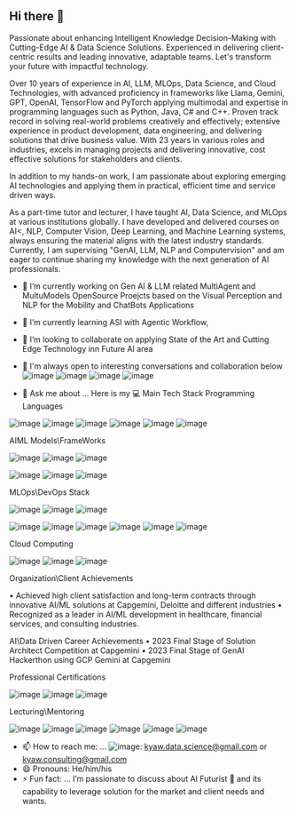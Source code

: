 ## Hi there 👋

Passionate about enhancing Intelligent Knowledge Decision-Making with Cutting-Edge AI & Data Science Solutions. Experienced in delivering client-centric results and leading innovative, adaptable teams. Let's transform your future with impactful technology.

Over 10 years of experience in AI, LLM, MLOps, Data Science, and Cloud Technologies, with
advanced proficiency in frameworks like Llama, Gemini, GPT, OpenAI, TensorFlow and PyTorch
applying multimodal and expertise in programming languages such as Python, Java, C# and C++.
Proven track record in solving real-world problems creatively and effectively; extensive experience in product development, data engineering, and delivering solutions that drive business value. With 23 years in various roles and industries, excels in managing projects and delivering innovative, cost effective solutions for stakeholders and clients.

In addition to my hands-on work, I am passionate about exploring emerging AI technologies and applying them in practical, efficient time and service driven ways.

As a part-time tutor and lecturer, I have taught AI, Data Science, and MLOps at various institutions globally. I have developed and delivered courses on AI<, NLP, Computer Vision, Deep Learning, and Machine Learning systems, always ensuring the material aligns with the latest industry standards. Currently, I am supervising "GenAI, LLM, NLP and Computervision" and am eager to continue sharing my knowledge with the next generation of AI professionals.

- 🔭 I’m currently working on Gen AI & LLM related MultiAgent and MultuModels OpenSource Proejcts based on the Visual Perception and NLP for the Mobility and ChatBots Applications
- 🌱 I’m currently learning ASI with Agentic Workflow, 
- 👯 I’m looking to collaborate on applying State of the Art and Cutting Edge Technology inn Future AI area

- 🤔 I'm always open to interesting conversations and collaboration below
![image](https://github.com/user-attachments/assets/09561469-f8e1-4927-b80d-da6c647a3258)
![image](https://github.com/user-attachments/assets/bfbbf686-eec0-4f36-8b23-f413c4008e76)
![image](https://github.com/user-attachments/assets/2eb407f3-5dd0-420d-83e6-92e65f85f39d)
![image](https://github.com/user-attachments/assets/d7691412-4f46-42e2-99ed-5799c8820920)


- 💬 Ask me about ...
Here is my 💻 Main Tech Stack
Programming Languages

![image](https://github.com/user-attachments/assets/63919271-dde9-48e5-a617-00c79752746c) ![image](https://github.com/user-attachments/assets/aaed3d36-5ccb-44a1-bcef-c09a8967abd8) ![image](https://github.com/user-attachments/assets/12144aa5-afce-4d70-953e-ab32cb597d68) ![image](https://github.com/user-attachments/assets/1d016108-0a32-4392-80d8-91bc7db7ae64) ![image](https://github.com/user-attachments/assets/6d7a2dc4-b6c6-4476-a12f-6170932ff7c1) ![image](https://github.com/user-attachments/assets/0d70c34a-94bc-4a80-87d3-2583cba2bf5b)

AIML Models\FrameWorks

![image](https://github.com/user-attachments/assets/46d949e6-91b6-4630-b0cc-cb63dc328c39)
![image](https://github.com/user-attachments/assets/1d5f08e3-dc48-4511-b453-4aa08ec31947)
![image](https://github.com/user-attachments/assets/23042d23-fd73-4be0-9dea-ea42e4ccc553)

![image](https://github.com/user-attachments/assets/9ea3d3d1-2001-4ff1-9cc5-5c5d676340a1)
![image](https://github.com/user-attachments/assets/6f1c7a0e-d998-441e-a450-4cc8826bd1ef)
![image](https://github.com/user-attachments/assets/fad0e385-0a47-4b79-ab59-868894e0456b)

MLOps\DevOps Stack

![image](https://github.com/user-attachments/assets/c9766a1b-5aee-4796-990c-195135243427)
![image](https://github.com/user-attachments/assets/070464f8-d406-4502-9e97-6b0f715ebfb0)
![image](https://github.com/user-attachments/assets/26d4ab69-9eb1-4631-9c67-4c1e8ecb2fc8)

![image](https://github.com/user-attachments/assets/136764b9-4d5b-4fd7-b7c5-09d66b332906)
![image](https://github.com/user-attachments/assets/eacbb183-5899-4962-ad25-4cfcb5cd6848)
![image](https://github.com/user-attachments/assets/a4dd255a-a6b9-45e5-80ca-1de6f9ae5bcb)
![image](https://github.com/user-attachments/assets/23861946-6a17-4ca6-a8db-a5e756ee7be5)
![image](https://github.com/user-attachments/assets/774bcd8c-6145-4c45-8d63-e6a6b8eb34a5)
![image](https://github.com/user-attachments/assets/2a61e8a9-57e6-4b8b-b15f-1ced46d309ab)

Cloud Computing

![image](https://github.com/user-attachments/assets/52a52a91-2692-436c-933a-75560abf641d)
![image](https://github.com/user-attachments/assets/3cd33e4a-027e-4f78-affd-61db59d55889)
![image](https://github.com/user-attachments/assets/76112723-3fe7-4298-884c-c97960dee77d)


Organization\Client Achievements

• Achieved high client satisfaction and long-term contracts through innovative AI/ML solutions at
Capgemini, Deloitte and different industries
• Recognized as a leader in AI/ML development in healthcare, financial services, and consulting
industries.

AI\Data Driven Career Achievements
• 2023 Final Stage of Solution Architect Competition at Capgemini
• 2023 Final Stage of GenAI Hackerthon using GCP Gemini at Capgemini


Professional Certifications

![image](https://github.com/user-attachments/assets/77c9ed90-b5e7-49f2-84e0-90e53ad3411f)
![image](https://github.com/user-attachments/assets/bd231921-4f8c-412b-98a9-d9d9086a59c9)
![image](https://github.com/user-attachments/assets/72add3d4-44af-4512-bb4c-c41f0e892e11)


Lecturing\Mentoring 

![image](https://github.com/user-attachments/assets/29b306a1-cb4f-4e22-a456-711c5a39e75b)
![image](https://github.com/user-attachments/assets/f74d4a8f-f5ae-4e74-9ab5-440e585a3672)
![image](https://github.com/user-attachments/assets/94ca882a-4103-4e90-88f2-3c8210fe96b3)
![image](https://github.com/user-attachments/assets/1903821a-ef03-4546-bb31-6ebe09fc3b29)
![image](https://github.com/user-attachments/assets/78a5609f-ac88-4bb9-a980-3a4ca0dba918)
![image](https://github.com/user-attachments/assets/59c9b077-d916-4a88-b3ee-07759dc33620)

- 📫 How to reach me: ...
![image](https://github.com/user-attachments/assets/0974e0ff-e1db-4300-bdb6-142f6985876a): kyaw.data.science@gmail.com or kyaw.consulting@gmail.com
- 😄 Pronouns: He/him/his
- ⚡ Fun fact: ...
I’m passionate to discuss about AI Futurist 🦾 and its capability to leverage solution for the market and client needs and wants.
